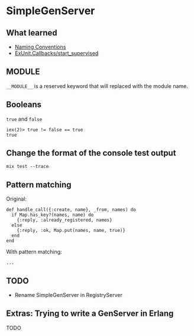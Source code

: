 # SimpleGenServer

## What learned

* [Naming Conventions](https://github.com/elixir-lang/elixir/blob/master/lib/elixir/pages/Naming%20Conventions.md)
* [ExUnit.Callbacks/start_supervised](https://hexdocs.pm/ex_unit/ExUnit.Callbacks.html#start_supervised/2)


## __MODULE__

`__MODULE__` is a reserved keyword that will replaced with the module name.

## Booleans

`true` and `false`

```
iex(2)> true != false == true
true
```

## Change the format of the console test output

```
mix test --trace
```

## Pattern matching

Original:

```
def handle_call({:create, name}, _from, names) do
  if Map.has_key?(names, name) do
    {:reply, :already_registered, names}
  else
    {:reply, :ok, Map.put(names, name, true)}
  end
end
```

With pattern matching:

```
...
```

## TODO

* Rename SimpleGenServer in RegistryServer

## Extras: Trying to write a GenServer in Erlang

TODO
